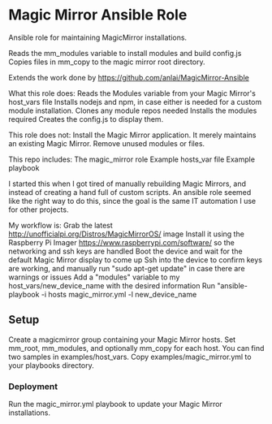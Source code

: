 Magic Mirror Ansible Role
=========
Ansible role for maintaining MagicMirror installations.

Reads the mm_modules variable to install modules and build config.js
Copies files in mm_copy to the magic mirror root directory.

Extends the work done by https://github.com/anlai/MagicMirror-Ansible

What this role does:
  Reads the Modules variable from your Magic Mirror's host_vars file
  Installs nodejs and npm, in case either is needed for a custom module installation.
  Clones any module repos needed
  Installs the modules required
  Creates the config.js to display them.

This role does not:
  Install the Magic Mirror application.  It merely maintains an existing Magic Mirror.
  Remove unused modules or files.

This repo includes:
  The magic_mirror role
  Example hosts_var file
  Example playbook

I started this when I got tired of manually rebuilding Magic Mirrors, and instead of creating a hand full of custom scripts.  An ansible role seemed like the right way to do this, since the goal is the same IT automation I use for other projects.

My workflow is:
  Grab the latest http://unofficialpi.org/Distros/MagicMirrorOS/ image
  Install it using the Raspberry Pi Imager https://www.raspberrypi.com/software/ so the networking and ssh keys are handled
  Boot the device and wait for the default Magic Mirror display to come up
  Ssh into the device to confirm keys are working, and manually run "sudo apt-get update" in case there are warnings or issues
  Add a "modules" variable to my host_vars/new_device_name with the desired information
  Run "ansible-playbook -i hosts magic_mirror.yml -l new_device_name

## Setup

Create a magicmirror group containing your Magic Mirror hosts.
Set mm_root, mm_modules, and optionally mm_copy for each host.  You can find two samples in examples/host_vars.
Copy examples/magic_mirror.yml to your playbooks directory.

### Deployment

Run the magic_mirror.yml playbook to update your Magic Mirror installations.
